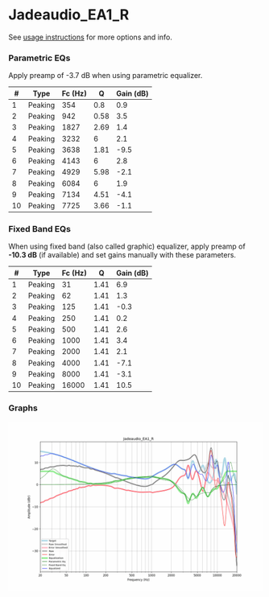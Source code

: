 # Jadeaudio_EA1_R
See [usage instructions](https://github.com/jaakkopasanen/AutoEq#usage) for more options and info.

### Parametric EQs
Apply preamp of -3.7 dB when using parametric equalizer.

|   # | Type    |   Fc (Hz) |    Q |   Gain (dB) |
|-----|---------|-----------|------|-------------|
|   1 | Peaking |       354 | 0.8  |         0.9 |
|   2 | Peaking |       942 | 0.58 |         3.5 |
|   3 | Peaking |      1827 | 2.69 |         1.4 |
|   4 | Peaking |      3232 | 6    |         2.1 |
|   5 | Peaking |      3638 | 1.81 |        -9.5 |
|   6 | Peaking |      4143 | 6    |         2.8 |
|   7 | Peaking |      4929 | 5.98 |        -2.1 |
|   8 | Peaking |      6084 | 6    |         1.9 |
|   9 | Peaking |      7134 | 4.51 |        -4.1 |
|  10 | Peaking |      7725 | 3.66 |        -1.1 |

### Fixed Band EQs
When using fixed band (also called graphic) equalizer, apply preamp of **-10.3 dB** (if available) and set gains manually with these parameters.

|   # | Type    |   Fc (Hz) |    Q |   Gain (dB) |
|-----|---------|-----------|------|-------------|
|   1 | Peaking |        31 | 1.41 |         6.9 |
|   2 | Peaking |        62 | 1.41 |         1.3 |
|   3 | Peaking |       125 | 1.41 |        -0.3 |
|   4 | Peaking |       250 | 1.41 |         0.2 |
|   5 | Peaking |       500 | 1.41 |         2.6 |
|   6 | Peaking |      1000 | 1.41 |         3.4 |
|   7 | Peaking |      2000 | 1.41 |         2.1 |
|   8 | Peaking |      4000 | 1.41 |        -7.1 |
|   9 | Peaking |      8000 | 1.41 |        -3.1 |
|  10 | Peaking |     16000 | 1.41 |        10.5 |

### Graphs
![](./Jadeaudio_EA1_R.png)
